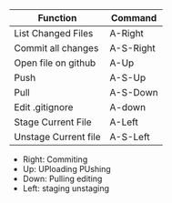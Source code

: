 
| Function | Command |
| ---- | ---- |
| List Changed Files | A-Right |
| Commit all changes | A-S-Right |
| Open file on github | A-Up |
| Push | A-S-Up |
| Pull | A-S-Down |
| Edit .gitignore | A-down |
| Stage Current File | A-Left |
| Unstage Current file | A-S-Left |

- Right: Commiting
- Up: UPloading PUshing
- Down: Pulling editing
- Left: staging unstaging